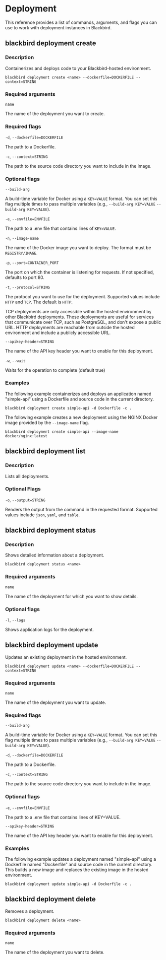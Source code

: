 # Deployment

This reference provides a list of commands, arguments, and flags you can use to work with deployment instances in Blackbird.

## blackbird deployment create

### Description

Containerizes and deploys code to your Blackbird-hosted environment.

```shell
blackbird deployment create <name> --dockerfile=DOCKERFILE --context=STRING
```

### Required arguments

`name`

The name of the deployment you want to create.

### Required flags

`-d`, `--dockerfile=DOCKERFILE`

The path to a Dockerfile.

`-c`, `--context=STRING`

The path to the source code directory you want to include in the image.

### Optional flags

`--build-arg`

A build-time variable for Docker using a `KEY=VALUE` format. You can set this flag multiple times to pass multiple variables (e.g., `--build-arg KEY=VALUE` `--build-arg KEY=VALUE`).

`-e`, `--envfile=ENVFILE`

The path to a .env file that contains lines of `KEY=VALUE`.

`-n`, `--image-name`

The name of the Docker image you want to deploy. The format must be `REGISTRY/IMAGE`.

`-p`, `--port=CONTAINER_PORT`

The port on which the container is listening for requests. If not specified, defaults to port 80.

`-t`, `--protocol=STRING`

The protocol you want to use for the deployment. Supported values include `HTTP` and `TCP`. The default is `HTTP`.

TCP deployments are only accessible within the hosted environment by other Blackbird deployments. These deployments are useful for services that communicate over TCP, such as PostgreSQL, and don't expose a public URL. HTTP deployments are reachable from outside the hosted environment and include a publicly accessible URL.

`--apikey-header=STRING`

The name of the API key header you want to enable for this deployment.

`-w`, `--wait`

Waits for the operation to complete (default true)

### Examples

The following example containerizes and deploys an application named "simple-api" using a Dockerfile and source code in the current directory.

```shell
blackbird deployment create simple-api -d Dockerfile -c .
```

The following example creates a new deployment using the NGINX Docker image provided by the `--image-name` flag.

```shell
blackbird deployment create simple-api --image-name docker/nginx:latest
```

## blackbird deployment list

### Description

Lists all deployments.

### Optional Flags

`-o`, `--output=STRING`

Renders the output from the command in the requested format. Supported values include `json`, `yaml`, and `table`.

## blackbird deployment status

### Description

Shows detailed information about a deployment.

```shell
blackbird deployment status <name>
```

### Required arguments

`name`

The name of the deployment for which you want to show details.

### Optional flags

`-l`, `--logs`

Shows application logs for the deployment.

## blackbird deployment update

Updates an existing deployment in the hosted environment.

```shell
blackbird deployment update <name> --dockerfile=DOCKERFILE --context=STRING
```

### Required arguments

`name`

The name of the deployment you want to update.

### Required flags

`--build-arg`

A build-time variable for Docker using a `KEY=VALUE` format. You can set this flag multiple times to pass multiple variables (e.g., `--build-arg KEY=VALUE` `--build-arg KEY=VALUE`).

`-d`, `--dockerfile=DOCKERFILE`

The path to a Dockerfile.

`-c`, `--context=STRING`

The path to the source code directory you want to include in the image.

### Optional flags

`-e`, `--envfile=ENVFILE`

The path to a .env file that contains lines of KEY=VALUE.

`--apikey-header=STRING`

The name of the API key header you want to enable for this deployment.

### Examples

The following example updates a deployment named "simple-api" using a Dockerfile named "Dockerfile" and source code in the current directory. This builds a new image and replaces the existing image in the hosted environment.

```shell
blackbird deployment update simple-api -d Dockerfile -c .
```

## blackbird deployment delete

Removes a deployment.

```shell
blackbird deployment delete <name>
```

### Required arguments

`name`

The name of the deployment you want to delete.
